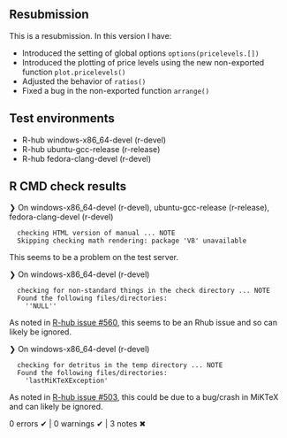 ## Resubmission
This is a resubmission. In this version I have:

* Introduced the setting of global options `options(pricelevels.[])`
* Introduced the plotting of price levels using the new non-exported function `plot.pricelevels()`
* Adjusted the behavior of `ratios()`
* Fixed a bug in the non-exported function `arrange()`

## Test environments
- R-hub windows-x86_64-devel (r-devel)
- R-hub ubuntu-gcc-release (r-release)
- R-hub fedora-clang-devel (r-devel)

## R CMD check results
❯ On windows-x86_64-devel (r-devel), ubuntu-gcc-release (r-release), fedora-clang-devel (r-devel)
```
  checking HTML version of manual ... NOTE
  Skipping checking math rendering: package 'V8' unavailable
```
This seems to be a problem on the test server.

❯ On windows-x86_64-devel (r-devel)
```
  checking for non-standard things in the check directory ... NOTE
  Found the following files/directories:
    ''NULL''
```
As noted in [R-hub issue #560](https://github.com/r-hub/rhub/issues/560), this seems to be an Rhub issue and so can likely be ignored. 

❯ On windows-x86_64-devel (r-devel)
```
  checking for detritus in the temp directory ... NOTE
  Found the following files/directories:
    'lastMiKTeXException'
```
As noted in [R-hub issue #503](https://github.com/r-hub/rhub/issues/503), this could be due to a bug/crash in MiKTeX and can likely be ignored.

0 errors ✔ | 0 warnings ✔ | 3 notes ✖

